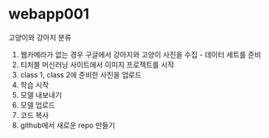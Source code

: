 # webapp001
고양이와 강아지 분류

1. 웹카메라가 없는 경우 구글에서 강아지와 고양이 사진을 수집 - 데이터 세트를 준비
2. 티처블 머신러닝 사이트에서 이미지 프로젝트를 시작
3. class  1, class 2에 준비한 사진을 업로드
4. 학습 시작
5. 모델 내보내기
6. 모델 업로드
7. 코드 복사
8. github에서 새로운 repo 만들기
